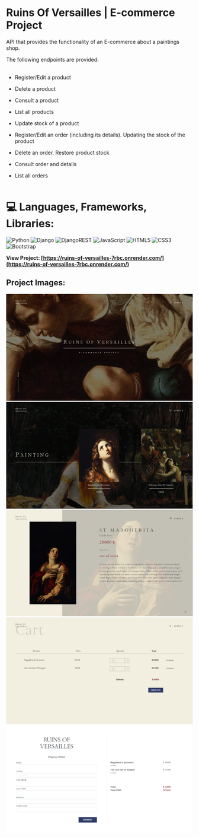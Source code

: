 # Ruins Of Versailles | E-commerce Project

API that provides the functionality of an E-commerce about a paintings shop.<br>

The following endpoints are provided: <br> <br>

- Register/Edit a product

- Delete a product <br>

- Consult a product <br>

- List all products <br>

- Update stock of a product <br>

- Register/Edit an order (including its details). Updating the stock of the product <br>

- Delete an order. Restore product stock <br>

- Consult order and details <br>

- List all orders <br><br>  


# 💻 Languages, Frameworks, Libraries:

![Python](https://img.shields.io/badge/python-3670A0?style=for-the-badge&logo=python&logoColor=ffdd54) ![Django](https://img.shields.io/badge/django-%23092E20.svg?style=for-the-badge&logo=django&logoColor=white) ![DjangoREST](https://img.shields.io/badge/DJANGO-REST-ff1709?style=for-the-badge&logo=django&logoColor=white&color=ff1709&labelColor=gray) 
![JavaScript](https://img.shields.io/badge/javascript-%23323330.svg?style=for-the-badge&logo=javascript&logoColor=%23F7DF1E) ![HTML5](https://img.shields.io/badge/html5-%23E34F26.svg?style=for-the-badge&logo=html5&logoColor=white) ![CSS3](https://img.shields.io/badge/css3-%231572B6.svg?style=for-the-badge&logo=css3&logoColor=white) ![Bootstrap](https://img.shields.io/badge/bootstrap-%23563D7C.svg?style=for-the-badge&logo=bootstrap&logoColor=white)

**View Project: [https://ruins-of-versailles-7rbc.onrender.com/](https://ruins-of-versailles-7rbc.onrender.com/)**

## Project Images: 

![](project_images/image__1.png)
![](project_images/image__2.png)
![](project_images/image__3.png)
![](project_images/image__4.png)
![](project_images/image__5.png)

  



                                            

